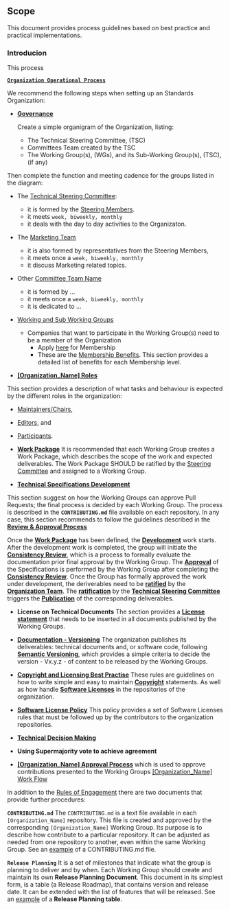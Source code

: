 ## Scope
This document provides process guidelines based on best practice and practical implementations.

### Introducion
This process 

**[`Organization Operational Process`](./Organization_Operational_Process.md)**

We recommend the following steps when setting up an Standards Organization:

* **[Governance](./Organization_Operational_Process.md#governance)**

  Create a simple organigram of the Organization, listing:
  * The Technical Steering Committee, (TSC)
  * Committees Team created by the TSC
  * The Working Group(s), (WGs), and its Sub-Working Group(s), (TSC), (if any)

Then complete the function and meeting cadence for the groups listed in the diagram:

  * The [Technical Steering Committee](./Organization_Operational_Process.md#steering-committee):
    * it is formed by the [Steering Members](). 
    * it meets `week, biweekly, monthly` 
    * it deals with the day to day activities to the Organizaton.
  
  * The [Marketing Team](./Organization_Operational_Process.md#marketing-team)
    * it is also formed by representatives from the Steering Members, 
    * it meets once a `week, biweekly, monthly` 
    * it discuss Marketing related topics.

  * Other [Committee Team Name]()
    * it is formed by ...
    * it meets once a `week, biweekly, monthly` 
    * it is dedicated to ...

  * [Working and Sub Working Groups]()
    * Companies that want to participate in the Working Group(s) need to be a member of the Organization
      * Apply [here]() for Membership
      * These are the [Membership Benefits](./Organization_Operational_Process#membership-benefits). This section provides a detailed list of benefits for each Membership level.

* **[[Organization_Name] Roles](./Organization_Operational_Process.md#organizataion-roles)**

This section provides a description of what tasks and behaviour is expected by the different roles in the organization: 
  
  * [Maintainers/Chairs](),
  * [Editors](), and
  * [Participants]().

* **[Work Package](./Organization_Operational_Process.md#work-packages)**
It is recommended that each Working Group creates a Work Package, which describes the scope of the work and expected deliverables.
The Work Package SHOULD be ratified by the [Steering Committee](./Organization_Operational_Process.md#steering-committee) and assigned to a Working Group.

* **[Technical Specifications Development](./Organization_Operational_Process.md#approval-process)**

This section suggest on how the Working Groups can approve Pull Requests; the final process is decided by each Working Group. The process is described in the **`CONTRIBUTING.md`** file available on each repository. In any case, this section recommends to follow the guidelines described in the **[Review & Approval Process](./Rules_of_Engagement.md#[Organization_Name]-approval-process)**

Once the **[Work Package](./Rules_of_Engagement.md#work-packages)** has been defined, the **[Development](./Rules_of_Engagement.md#work-flow-for-technical-specifications-development)** work starts. After the development work is completed, the group will initiate the **[Consistency Review](./Rules_of_Engagement.md#work-flow-for-technical-specifications-development)**, which is a process to formally evaluate the documentation prior final approval by the Working Group.
The **[Approval](./Rules_of_Engagement.md#omp-approval-process)** of the Specifications is performed by the Working Group after completing the **[Consistency Review](./Rules_of_Engagement.md#work-flow-for-technical-specifications-development)**.
Once the Group has formally approved the work under development, the deriverables need to be **[ratified](./Rules_of_Engagement.md#work-flow-for-technical-specifications-development)** by the **[Organization Team](./Rules_of_Engagement.md#organization-team)**. The **[ratification](./Rules_of_Engagement.md#work-flow-for-technical-specifications-development)** by the **[Technical Steering Committee](./Rules_of_Engagement.md#organization-team)** triggers the  **[Publication](./Rules_of_Engagement.md#work-flow-for-technical-specifications-development)** of the corresponding deliverables.

* **License on Technical Documents**
The section provides a **[License statement](./Rules_of_Engagement.md#technical-document-license)** that needs to be inserted in all documents published by the Working Groups.

* **[Documentation - Versioning](./Rules_of_Engagement.md#documentation)**
The organization publishes its deliverables: technical documents and, or software code, following **[Semantic Versioning](./Rules_of_Engagement.md#semantic-versioning)**, which provides a simple criteria to decide the version - Vx.y.z - of content to be released by the Working Groups.


* **[Copyright and Licensing Best Practise](./Rules_of_Engagement.md#copyright)**
These rules are guidelines on how to write simple and easy to maintain **[Copyright](./Rules_of_Engagement.md#copyright)** statements. As well as how handle **[Software Licenses](./Rules_of_Engagement.md#licenses)** in the repositories of the organization. 

* **[Software License Policy](./Rules_of_Engagement.md#software-license-policy)**
This policy provides a set of Software Licenses rules that must be followed up by the contributors to the organization repositories.

* **[Technical Decision Making](./Rules_of_Engagement.md#technical-decision-making)**

* **Using Supermajority vote to achieve agreement**

* **[[Organization_Name] Approval Process](./Rules_of_Engagement.md#omp-approval-process)** which is used to approve contributions presented to the Working Groups 
[[Organization_Name] Work Flow](./Rules_of_Engagement.md#github-flows)


In addition to the [Rules of Engagement]() there are two documents that provide further procedures:

**`CONTRIBUTING.md`** 
The `CONTRIBUTING.md` is a text file available in each `[Organization_Name]` repository. This file is created and approved by the corresponding `[Organization_Name]` Working Group. Its purpose is to describe how contribute to a particular repository. It can be adjusted as needed from one repository to another, even within the same Working Group. See an [example]() of a CONTRIBUTING.md file.

**`Release Planning`** 
It is a set of milestones that indicate what the group is planning to deliver and by when.
Each Working Group should create and maintain its own **Release Planning Document**. This document in its simplest form, is a table (a Release Roadmap), that contains version and release date. It can be extended with the list of features that will be released. See an [example]() of a **Release Planning table**.
